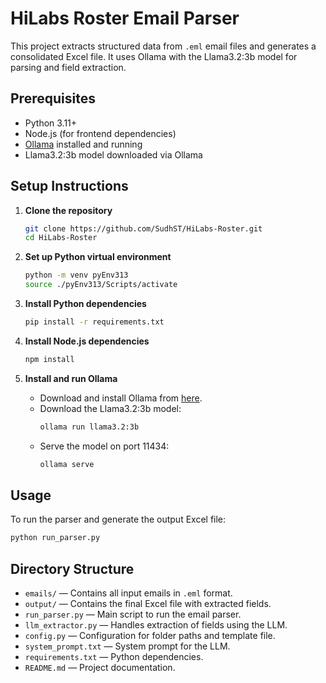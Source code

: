 # HiLabs Roster Email Parser

This project extracts structured data from `.eml` email files and generates a consolidated Excel file. It uses Ollama with the Llama3.2:3b model for parsing and field extraction.

## Prerequisites

- Python 3.11+
- Node.js (for frontend dependencies)
- [Ollama](https://ollama.com/) installed and running
- Llama3.2:3b model downloaded via Ollama

## Setup Instructions

1. **Clone the repository**
   ```sh
   git clone https://github.com/SudhST/HiLabs-Roster.git
   cd HiLabs-Roster
   ```

2. **Set up Python virtual environment**
   ```sh
   python -m venv pyEnv313
   source ./pyEnv313/Scripts/activate
   ```

3. **Install Python dependencies**
   ```sh
   pip install -r requirements.txt
   ```

4. **Install Node.js dependencies**
   ```sh
   npm install
   ```

5. **Install and run Ollama**
   - Download and install Ollama from [here](https://ollama.com/).
   - Download the Llama3.2:3b model:
     ```sh
     ollama run llama3.2:3b
     ```
   - Serve the model on port 11434:
     ```sh
     ollama serve
     ```

## Usage

To run the parser and generate the output Excel file:
```sh
python run_parser.py
```

## Directory Structure

- `emails/` — Contains all input emails in `.eml` format.
- `output/` — Contains the final Excel file with extracted fields.
- `run_parser.py` — Main script to run the email parser.
- `llm_extractor.py` — Handles extraction of fields using the LLM.
- `config.py` — Configuration for folder paths and template file.
- `system_prompt.txt` — System prompt for the LLM.
- `requirements.txt` — Python dependencies.
- `README.md` — Project documentation.